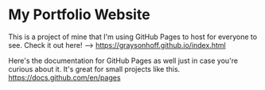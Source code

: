 # My Portfolio Website
This is a project of mine that I'm using GitHub Pages to host for everyone to see. Check it out here! --> https://graysonhoff.github.io/index.html

Here's the documentation for GitHub Pages as well just in case you're curious about it. It's great for small projects like this.
https://docs.github.com/en/pages
